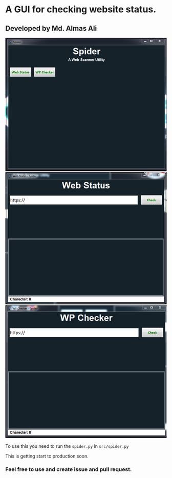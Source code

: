 # A GUI for checking website status.
## Developed by Md. Almas Ali

![Spider](https://raw.githubusercontent.com/Almas-Ali/Spider/master/docs/static/img1.PNG "Spider")
![Spider](https://raw.githubusercontent.com/Almas-Ali/Spider/master/docs/static/img2.PNG "Web Status - Spider")
![Spider](https://raw.githubusercontent.com/Almas-Ali/Spider/master/docs/static/img3.PNG "WP Checker - Spider")

To use this you need to run the `spider.py` in `src/spider.py`

This is getting start to production soon.

### Feel free to use and create issue and pull request.

